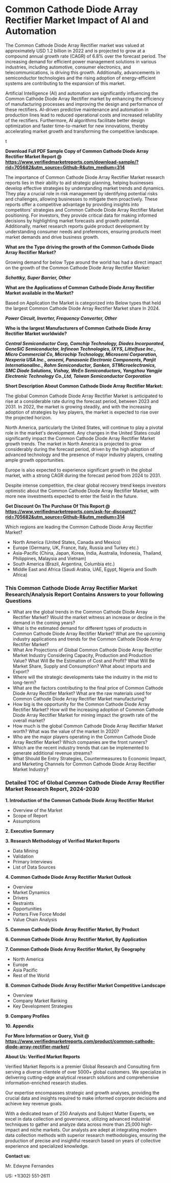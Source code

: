 <meta name="title" content="Global Common Cathode Diode Array Rectifier Market Impact of AI and Automation"><meta name="description" content="The Common Cathode Diode Array Rectifier market was valued at approximately USD 1.2 billion in 2022 and is projected to grow at a compound annual growth rate (CAGR) of"><meta name="title" content="Common Cathode Diode Array Rectifier Market Size, Share, Scope, Trends, Growth, Opportunities, Analysis, Forecast"><h1>Common Cathode Diode Array Rectifier Market Impact of AI and Automation</h1><p>The Common Cathode Diode Array Rectifier market was valued at approximately USD 1.2 billion in 2022 and is projected to grow at a compound annual growth rate (CAGR) of 6.8% over the forecast period. The increasing demand for efficient power management solutions in various industries, including automotive, consumer electronics, and telecommunications, is driving this growth. Additionally, advancements in semiconductor technologies and the rising adoption of energy-efficient systems are contributing to the expansion of this market.</p><p>Artificial Intelligence (AI) and automation are significantly influencing the Common Cathode Diode Array Rectifier market by enhancing the efficiency of manufacturing processes and improving the design and performance of these rectifiers. AI-driven predictive maintenance and automation in production lines lead to reduced operational costs and increased reliability of the rectifiers. Furthermore, AI algorithms facilitate better design optimization and faster time-to-market for new innovations, thereby accelerating market growth and transforming the competitive landscape.</p>t</p><p id="" class=""><strong>Download Full PDF Sample Copy of Common Cathode Diode Array Rectifier Market Report @ <a href="https://www.verifiedmarketreports.com/download-sample/?rid=705682&utm_source=Github-R&utm_medium=314" target="_blank">https://www.verifiedmarketreports.com/download-sample/?rid=705682&utm_source=Github-R&utm_medium=314</a></strong></p><p>The importance of&nbsp;Common Cathode Diode Array Rectifier Market research reports lies in their ability to aid strategic planning, helping businesses develop effective strategies by understanding market trends and dynamics. They play a crucial role in risk management by identifying potential risks and challenges, allowing businesses to mitigate them proactively. These reports offer a competitive advantage by providing insights into competitors' strategies and Common Cathode Diode Array Rectifier Market positioning. For investors, they provide critical data for making informed decisions by highlighting market forecasts and growth potential. Additionally, market research reports guide product development by understanding consumer needs and preferences, ensuring products meet market demands and drive business growth.</p><p><strong>What are the&nbsp;Type driving the growth of the Common Cathode Diode Array Rectifier Market?</strong></p><p id="" class="">Growing demand for below Type around the world has had a direct impact on the growth of the Common Cathode Diode Array Rectifier Market:</p><em><strong>Schottky, Super Barrier, Other</strong></em></p><strong>What are the&nbsp;Applications&nbsp;of Common Cathode Diode Array Rectifier Market available in the Market?</strong></p><p id="" class="">Based on Application the Market is categorized into Below types that held the largest Common Cathode Diode Array Rectifier Market share In 2024.</p><em><strong>Power Circuit, Inverter, Frequency Converter, Other</strong></em></p><strong>Who is the largest Manufacturers of Common Cathode Diode Array Rectifier Market worldwide?</strong></p><p><em><strong>Central Semiconductor Corp, Comchip Technology, Diodes Incorporated, GeneSiC Semiconductor, Infineon Technologies, IXYS, Littelfuse Inc., Micro Commercial Co, Microchip Technology, Microsemi Corporation, Nexperia USA Inc., onsemi, Panasonic Electronic Components, Panjit InternationalInc., Rohm Semiconductor, Sanken, STMicroelectronics, SMC Diode Solutions, Vishay, WeEn Semiconductors, Yangzhou Yangjie Electronic Technology Co.,Ltd, Taiwan Semiconductor Corporation</strong></em></p><p id="" class=""><strong>Short Description About Common Cathode Diode Array Rectifier Market:</strong></p><p>The global Common Cathode Diode Array Rectifier Market is anticipated to rise at a considerable rate during the forecast period, between 2023 and 2031. In 2022, the market is growing steadily, and with the increasing adoption of strategies by key players, the market is expected to rise over the projected horizon.</p><p>North America, particularly the United States, will continue to play a pivotal role in the market's development. Any changes in the United States could significantly impact the Common Cathode Diode Array Rectifier Market growth trends. The market in North America is projected to grow considerably during the forecast period, driven by the high adoption of advanced technology and the presence of major industry players, creating ample growth opportunities.</p><p>Europe is also expected to experience significant growth in the global market, with a strong CAGR during the forecast period from 2024 to 2031.</p><p>Despite intense competition, the clear global recovery trend keeps investors optimistic about the Common Cathode Diode Array Rectifier Market, with more new investments expected to enter the field in the future.</p><p id="" class=""><strong>Get Discount On The Purchase Of This Report @ <a href="https://www.verifiedmarketreports.com/ask-for-discount/?rid=705682&utm_source=Github-R&utm_medium=314" target="_blank">https://www.verifiedmarketreports.com/ask-for-discount/?rid=705682&utm_source=Github-R&utm_medium=314</a></strong></p>Which regions are leading the Common Cathode Diode Array Rectifier Market?</p><ul><li>North America (United States, Canada and Mexico)</li><li>Europe (Germany, UK, France, Italy, Russia and Turkey etc.)</li><li>Asia-Pacific (China, Japan, Korea, India, Australia, Indonesia, Thailand, Philippines, Malaysia and Vietnam)</li><li>South America (Brazil, Argentina, Columbia etc.)</li><li>Middle East and Africa (Saudi Arabia, UAE, Egypt, Nigeria and South Africa)</li></ul><h3 id="" class="">This Common Cathode Diode Array Rectifier Market Research/Analysis Report Contains Answers to your following Questions</h3><ul><li>What are the global trends in the Common Cathode Diode Array Rectifier Market? Would the market witness an increase or decline in the demand in the coming years?</li><li>What is the estimated demand for different types of products in Common Cathode Diode Array Rectifier Market? What are the upcoming industry applications and trends for the Common Cathode Diode Array Rectifier Market?</li><li>What Are Projections of Global Common Cathode Diode Array Rectifier Market Industry Considering Capacity, Production and Production Value? What Will Be the Estimation of Cost and Profit? What Will Be Market Share, Supply and Consumption? What about imports and Export?</li><li>Where will the strategic developments take the industry in the mid to long-term?</li><li>What are the factors contributing to the final price of Common Cathode Diode Array Rectifier Market? What are the raw materials used for Common Cathode Diode Array Rectifier Market manufacturing?</li><li>How big is the opportunity for the Common Cathode Diode Array Rectifier Market? How will the increasing adoption of Common Cathode Diode Array Rectifier Market for mining impact the growth rate of the overall market?</li><li>How much is the global Common Cathode Diode Array Rectifier Market worth? What was the value of the market In 2020?</li><li>Who are the major players operating in the Common Cathode Diode Array Rectifier Market? Which companies are the front runners?</li><li>Which are the recent industry trends that can be implemented to generate additional revenue streams?</li><li>What Should Be Entry Strategies, Countermeasures to Economic Impact, and Marketing Channels for Common Cathode Diode Array Rectifier Market Industry?</li></ul><h3 id="" class="">Detailed TOC of Global Common Cathode Diode Array Rectifier Market Research Report, 2024-2030</h3><p id="" class=""><strong>1. Introduction of the Common Cathode Diode Array Rectifier Market</strong></p><ul><li>Overview of the Market</li><li>Scope of Report</li><li>Assumptions</li></ul><p id="" class=""><strong>2. Executive Summary</strong></p><p id="" class=""><strong>3. Research Methodology of Verified Market Reports</strong></p><ul><li>Data Mining</li><li>Validation</li><li>Primary Interviews</li><li>List of Data Sources</li></ul><p id="" class=""><strong>4. Common Cathode Diode Array Rectifier Market Outlook</strong></p><ul><li>Overview</li><li>Market Dynamics</li><li>Drivers</li><li>Restraints</li><li>Opportunities</li><li>Porters Five Force Model</li><li>Value Chain Analysis</li></ul><p id="" class=""><strong>5. Common Cathode Diode Array Rectifier Market, By Product</strong></p><p id="" class=""><strong>6. Common Cathode Diode Array Rectifier Market, By Application</strong></p><p id="" class=""><strong>7. Common Cathode Diode Array Rectifier Market, By Geography</strong></p><ul><li>North America</li><li>Europe</li><li>Asia Pacific</li><li>Rest of the World</li></ul><p id="" class=""><strong>8. Common Cathode Diode Array Rectifier Market Competitive Landscape</strong></p><ul><li>Overview</li><li>Company Market Ranking</li><li>Key Development Strategies</li></ul><p id="" class=""><strong>9. Company Profiles</strong></p><p id="" class=""><strong>10. Appendix</strong></p><p id="" class=""><strong>For More Information or Query, Visit @ <a href="https://www.verifiedmarketreports.com/product/common-cathode-diode-array-rectifier-market/" target="_blank">https://www.verifiedmarketreports.com/product/common-cathode-diode-array-rectifier-market/</a></strong></p><p id="" class=""><strong>About Us: Verified Market Reports</strong></p><p id="" class="">Verified Market Reports is a premier Global Research and Consulting firm serving a diverse clientele of over 5000+ global customers. We specialize in delivering cutting-edge analytical research solutions and comprehensive information-enriched research studies.</p><p id="" class="">Our expertise encompasses strategic and growth analyses, providing the crucial data and insights required to make informed corporate decisions and achieve key revenue goals.</p><p id="" class="">With a dedicated team of 250 Analysts and Subject Matter Experts, we excel in data collection and governance, utilizing advanced industrial techniques to gather and analyze data across more than 25,000 high-impact and niche markets. Our analysts are adept at integrating modern data collection methods with superior research methodologies, ensuring the production of precise and insightful research based on years of collective experience and specialized knowledge.</p><p id="" class=""><strong>Contact us:</strong></p><p id="" class="">Mr. Edwyne Fernandes</p><p id="" class="">US: +1(302) 551-2611</p>